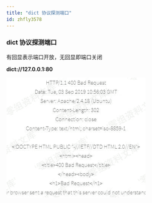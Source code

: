 ```yaml
---
title: "dict 协议探测端口"
id: zhfly3578
---
```


### dict 协议探测端口

有回显表示端口开放，无回显即端口关闭

**dict://127.0.0.1:80**

![image](../img/73c2e739aeb531ed9b7d38b4c0327280.png)